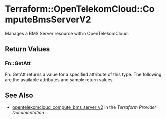 # Terraform::OpenTelekomCloud::ComputeBmsServerV2

Manages a BMS Server resource within OpenTelekomCloud.

## Return Values

### Fn::GetAtt

Fn::GetAtt returns a value for a specified attribute of this type. The following are the available attributes and sample return values.

## See Also

* [opentelekomcloud_compute_bms_server_v2](https://www.terraform.io/docs/providers/opentelekomcloud/r/compute_bms_server_v2.html) in the _Terraform Provider Documentation_